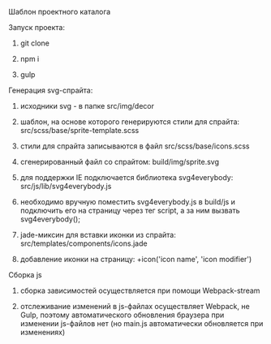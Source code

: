 Шаблон проектного каталога

Запуск проекта:

1) git clone

2) npm i

3) gulp


Генерация svg-спрайта:

1) исходники svg - в папке src/img/decor

2) шаблон, на основе которого генерируются стили для спрайта: src/scss/base/sprite-template.scss

3) стили для спрайта записываются в файл src/scss/base/icons.scss

4) сгенерированный файл со спрайтом: build/img/sprite.svg

5) для поддержки IE подключается библиотека svg4everybody: src/js/lib/svg4everybody.js

6) необходимо вручную поместить svg4everybody.js в build/js и подключить его на страницу через тег script, а за ним вызвать svg4everybody();

7) jade-миксин для вставки иконки из спрайта: src/templates/components/icons.jade

8) добавление иконки на страницу: +icon('icon name', 'icon modifier')


Сборка js

1) сборка зависимостей осуществляется при помощи Webpack-stream

2) отслеживание изменений в js-файлах осуществляет Webpack, не Gulp, поэтому автоматического обновления браузера при изменении js-файлов нет (но main.js автоматически обновляется при изменениях)